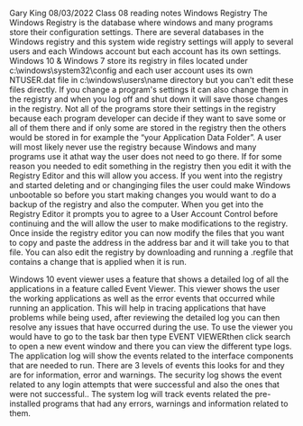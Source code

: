 Gary King
08/03/2022
Class 08 reading notes
Windows Registry
The Windows Registry is the database where windows and many programs store their configuration settings.
There are several databases in the Windows registry and this system wide registry settings will apply to several users and each Windows account but each account has its own settings.
Windows 10 & Windows 7 store its registry in files located under c:\windows\system32\config and each user account uses its own NTUSER.dat file in c:\windows\users\name directory but you can't edit these files directly.
If you change  a program's settings it can also change them in the registry and when you log off and shut down it will save those changes in the registry.
Not all of the programs store their settings in the registry because each program developer can decide if they want to save some or all of them there and if only some are stored in the registry then the others would be stored in for example the “your Application Data Folder”.
A user will most likely never use the registry because Windows and many programs use it athat way the user does not need to go there.
If for some reason you needed to edit something in the registry then you edit it with the Registry Editor and this will allow you access.
If you went into the registry and started deleting and or changinging files the user could make Windows unbootable so before you start making changes you would want to do a backup of the registry and also the computer.
When you get into the Registry Editor it prompts you to agree to a User Account Control before continuing and the will allow the user to make modifications to the registry.
Once inside the registry editor you can now modify the files that you want to copy and paste the address in the address bar and it will take you to that file.
You can also edit the registry by downloading and running a .regfile that contains a change that is applied when it is run.

Windows 10 event viewer uses a feature that shows a detailed log of all the applications in a feature called Event Viewer.
This viewer shows the user the working applications as well as the error events that occurred while running an application.
This will help in tracing applications that have problems while being used, after reviewing the detailed log you can then resolve any issues that have occurred during the use.
To use the viewer you would have to go to the task bar then type EVENT VIEWERthen click search to open a new event window and there you can view the different type logs.
The application log will show the events related to the interface components that are needed to run. There are 3 levels of events this looks for and they are for information, error and warnings.
The security log shows the event related to any login attempts that were successful and also the ones that were not successful..
The system log will track events related the pre-installed programs that had any errors, warnings and information related to them.
